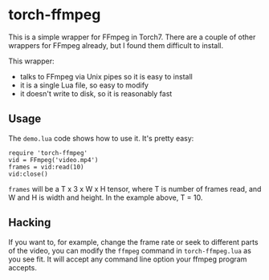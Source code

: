 # torch-ffmpeg
This is a simple wrapper for FFmpeg in Torch7. There are a couple of other wrappers for FFmpeg already, but I found them difficult to install.

This wrapper:
- talks to FFmpeg via Unix pipes so it is easy to install
- it is a single Lua file, so easy to modify 
- it doesn't write to disk, so it is reasonably fast

## Usage

The `demo.lua` code shows how to use it. It's pretty easy:

    require 'torch-ffmpeg'
    vid = FFmpeg('video.mp4')
    frames = vid:read(10)
    vid:close()
  
`frames` will be a T x 3 x W x H tensor, where T is number of frames read, and W and H is width and height. In the example above, T = 10.

## Hacking

If you want to, for example, change the frame rate or seek to different parts of the video, you can modify the `ffmpeg` command in `torch-ffmpeg.lua` as you see fit. It will accept any command line option your ffmpeg program accepts.
